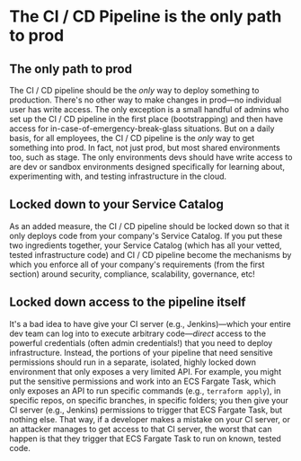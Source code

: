 # The CI / CD Pipeline is the only path to prod

## The only path to prod

The CI / CD pipeline should be the *only* way to deploy something to production. There's no other way to make changes in prod—no individual user has write access. The only exception is a small handful of admins who set up the CI / CD pipeline in the first place (bootstrapping) and then have access for in-case-of-emergency-break-glass situations. But on a daily basis, for all employees, the CI / CD pipeline is the *only* way to get something into prod. In fact, not just prod, but most shared environments too, such as stage. The only environments devs should have write access to are dev or sandbox environments designed specifically for learning about, experimenting with, and testing infrastructure in the cloud.

## Locked down to your Service Catalog

As an added measure, the CI / CD pipeline should be locked down so that it only deploys code from your company's Service Catalog. If you put these two ingredients together, your Service Catalog (which has all your vetted, tested infrastructure code) and CI / CD pipeline become the mechanisms by which you enforce all of your company's requirements (from the first section) around security, compliance, scalability, governance, etc!

## Locked down access to the pipeline itself

It's a bad idea to have give your CI server (e.g., Jenkins)—which your entire dev team can log into to execute arbitrary code—*direct* access to the powerful credentials (often admin credentials!) that you need to deploy infrastructure. Instead, the portions of your pipeline that need sensitive permissions should run in a separate, isolated, highly locked down environment that only exposes a very limited API. For example, you might put the sensitive permissions and work into an ECS Fargate Task, which only exposes an API to run specific commands (e.g., `terraform apply`), in specific repos, on specific branches, in specific folders; you then give your CI server (e.g., Jenkins) permissions to trigger that ECS Fargate Task, but nothing else. That way, if a developer makes a mistake on your CI server, or an attacker manages to get access to that CI server, the worst that can happen is that they trigger that ECS Fargate Task to run on known, tested code.




<!-- ##DOCS-SOURCER-START
{"sourcePlugin":"local-copier","hash":"184306807d3afdf76391109109b4fe83"}
##DOCS-SOURCER-END -->
